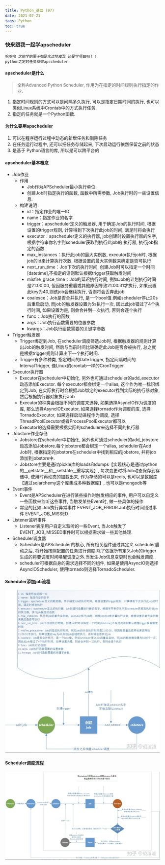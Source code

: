 ```yaml
---
title: Python_基础 (97)
date: 2021-07-21
tags: Python
toc: true
---
```


### 快来跟我一起学apscheduler
    哈哈哈 之前学的栗子都是水过地皮湿 还是学项目吧！！
    python之定时任务框架apscheduler

<!-- more -->

#### apscheduler是什么
> 全称Advanced Python Scheduler, 作用为在指定的时间规则执行指定的作业.
1. 指定时间规则的方式可以是间隔多久执行, 可以是指定日期时间的执行, 也可以类似Linux系统中Crontab中的方式执行任务.
2. 指定的任务就是一个Python函数.

#### 为什么要用apscheduler
1. 可以在程序运行过程中动态的新增任务和删除任务
2. 在任务运行过程中, 还可以把任务存储起来, 下次启动运行依然保留之前的状态
3. 是基于 Python语言的库, 所以是可以跨平台的

#### apscheduler基本概念
- Job作业
    * 作用
        * Job作为APScheduler最小执行单位.
        * 创建Job时指定执行的函数, 函数中所需参数, Job执行时的一些设置信息.
    * 构建说明
        * id：指定作业的唯一ID
        * name：指定作业的名字
        * trigger：apscheduler定义的触发器, 用于确定Job的执行时间, 根据设置的trigger规则, 计算得到下次执行此job的时间,  满足时将会执行
        * executor：apscheduler定义的执行器, job创建时设置执行器的名字, 根据字符串你名字到scheduler获取到执行此job的 执行器, 执行job指定的函数
        * max_instances：执行此job的最大实例数, executor执行job时, 根据job的id来计算执行次数, 根据设置的最大实例数来确定是否可执行
        * next_run_time：Job下次的执行时间, 创建Job时可以指定一个时间[datetime],不指定的话则默认根据trigger获取触发时间
        * misfire_grace_time：Job的延迟执行时间, 例如Job的计划执行时间是21:00:00, 但因服务重启或其他原因导致21:00:31才执行, 如果设置此key为40,则该job会继续执行, 否则将会丢弃此job
        * coalesce：Job是否合并执行, 是一个bool值.例如scheduler停止20s后重启启动, 而job的触发器设置为5s执行一次, 因此此job错过了4个执行时间, 如果设置为是, 则会合并到一次执行, 否则会逐个执行
        * func：Job执行的函数
        * args：Job执行函数需要的位置参数
        * kwargs：Job执行函数需要的关键字参数
- Trigger触发器
    * Trigger绑定到Job, 在scheduler调度筛选Job时, 根据触发器的规则计算出Job的触发时间, 然后与当前时间比较确定此Job是否会被执行, 总之就是根据trigger规则计算出下一个执行时间.
    * Trigger有多种种类, 指定时间的DateTrigger, 指定间隔时间的IntervalTrigger, 像Linux的crontab一样的CronTrigger
- Executor执行器
    * Executor在scheduler中初始化, 另外也可通过scheduler的add_executor动态添加Executor. 每个executor都会绑定一个alias, 这个作为唯一标识绑定到Job, 在实际执行时会根据Job绑定的executor找到实际的执行器对象, 然后根据执行器对象执行Job
    * Executor的种类会根据不同的调度来选择, 如果选择AsyncIO作为调度的库, 那么选择AsyncIOExecutor, 如果选择tornado作为调度的库, 选择TornadoExecutor, 如果选择启动进程作为调度, 选择ThreadPoolExecutor或者ProcessPoolExecutor都可以
    * Executor的选择需要根据实际的scheduler来选择不同的执行器
- Jobstore作业存储
    * Jobstore在scheduler中初始化, 另外也可通过scheduler的add_jobstore动态添加Jobstore.每个jobstore都会绑定一个alias, scheduler在Add Job时, 根据指定的jobstore在scheduler中找到相应的jobstore, 并将job添加到jobstore中.
    * Jobstore主要是通过pickle库的loads和dumps【实现核心是通过python的__getstate__和__setstate__重写实现】, 每次变更时将Job动态保存到存储中, 使用时再动态的加载出来, 作为存储的可以是redis, 也可以是数据库【通过sqlarchemy这个库集成多种数据库】, 也可以是mongodb等
- Event事件
    * Event是APScheduler在进行某些操作时触发相应的事件, 用户可以自定义一些函数来监听这些事件, 当触发某些Event时, 做一些具体的操作
    * 常见的比如.Job执行异常事件 EVENT_JOB_ERROR.Job执行时间错过事件 EVENT_JOB_MISSED
- Listener监听事件
    * Listener表示用户自定义监听的一些Event, 当Job触发了EVENT_JOB_MISSED事件时可以根据需求做一些其他处理.
- Scheduler调度器
    * Scheduler是APScheduler的核心, 所有相关组件通过其定义.scheduler启动之后, 将开始按照配置的任务进行调度.除了依据所有定义Job的trigger生成的将要调度时间唤醒调度之外.当发生Job信息变更时也会触发调度.
    * scheduler可根据自身的需求选择不同的组件, 如果是使用AsyncIO则选择AsyncIOScheduler, 使用tornado则选择TornadoScheduler.

#### Scheduler添加job流程
![Scheduler添加job流程](/img/20210721_1.png)


#### Scheduler调度流程
![Scheduler调度流程](/img/20210721_2.png)



